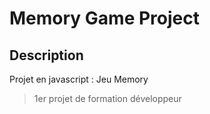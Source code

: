 # Memory Game Project

## Description

Projet en javascript : Jeu Memory
>1er projet de formation développeur